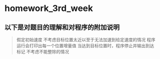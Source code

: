 # homework_3rd_week
## 以下是对题目的理解和对程序的附加说明
> 假定初始速度
> 不考虑目标位置太近以至于无法加速到给定速度的情况
> 程序运行会打印出每一个位置增量值
> 当达到目标位置时，程序停止并输出到达标记
> 不考虑不能整除的情况
